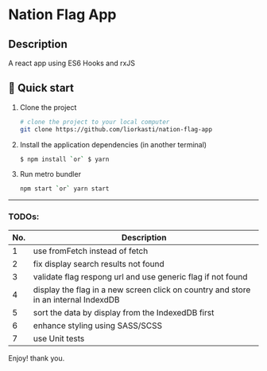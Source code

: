 # Nation Flag App
## Description
A react app using ES6 Hooks and rxJS
## 🚀 Quick start

1.  
    Clone the project
    ```sh
    # clone the project to your local computer
    git clone https://github.com/liorkasti/nation-flag-app
    ```
1.  
    Install the application dependencies (in another terminal)
    ```sh
    $ npm install `or` $ yarn 
    ```
1.  
    Run metro bundler
    ```sh
    npm start `or` yarn start
    ```
_______________________________________________

### TODOs:

| No. | Description |
| ------ | ------ |
| 1 | use fromFetch instead of fetch|
| 2 | fix display search results not found|
| 3 | validate flag respong url and use generic flag if not found|
| 4 | display the flag in a new screen click on country and store in an internal IndexdDB|
| 5 | sort the data by display from the IndexedDB first|
| 6 | enhance styling using SASS/SCSS|
| 7 | use Unit tests|

Enjoy! thank you.